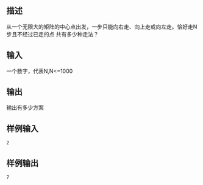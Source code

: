 ## 描述


从一个无限大的矩阵的中心点出发，一步只能向右走、向上走或向左走。恰好走N步且不经过已走的点 
共有多少种走法？ 


## 输入


一个数字，代表N,N<=1000

## 输出


输出有多少方案

## 样例输入


```
2
```


## 样例输出


```
7
```


